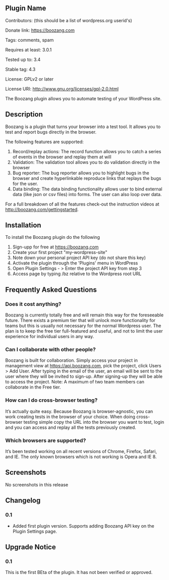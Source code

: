## Plugin Name ##
Contributors: (this should be a list of wordpress.org userid's)

Donate link: https://boozang.com

Tags: comments, spam

Requires at least: 3.0.1

Tested up to: 3.4

Stable tag: 4.3

License: GPLv2 or later

License URI: http://www.gnu.org/licenses/gpl-2.0.html

The Boozang plugin allows you to automate testing of your WordPress site.

## Description ##

Boozang is a plugin that turns your browser into a test tool. It allows you to test and report bugs directly in the browser. 

The following features are supported: 

1. Record/replay actions: The record function allows you to catch a series of events in the browser and replay them at will
2. Validation: The validation tool allows you to do validation directly in the browser
3. Bug reporter: The bug reporter allows you to highlight bugs in the browser and create hyperlinkable reproduce links that replays the bugs for the user.
4. Data binding: The data binding functionality allows user to bind external data (like json or csv files) into forms. The user can also loop over data.

For a full breakdown of all the features check-out the instruction videos at http://boozang.com/gettingstarted. 


## Installation ##

To install the Boozang plugin do the following

1. Sign-upp for free at https://boozang.com 
2. Create your first project "my-wordpress-site"
3. Note down your personal project API key (do not share this key)
4. Activate the plugin through the 'Plugins' menu in WordPress
5. Open Plugin Settings - > Enter the project API key from step 3
6. Access page by typing /bz relative to the Wordpress root URL

## Frequently Asked Questions ##

### Does it cost anything? ###

Boozang is currently totally free and will remain this way for the foreseeable future. There exists a premium tier that will unlock more functionality for teams but this is usually not necessary for the normal Wordpress user. The plan is to keep the free tier full-featured and useful, and not to limit the user experience for individual users in any way.

### Can I collaborate with other people? ###

Boozang is built for collaboration. Simply access your project in management view at https://api.boozang.com, pick the project, click Users > Add User. After typing in the email of the user, an email will be sent to the user where they will be invited to sign-up. After signing-up they will be able to access the project. Note: A maximum of two team members can collaborate in the Free tier.

### How can I do cross-browser testing? ###

It’s actually quite easy. Because Boozang is browser-agnostic, you can work creating tests in the browser of your choice. When doing cross-browser testing simple copy the URL into the browser you want to test, login and you can access and replay all the tests previously created.

### Which browsers are supported? ###

It’s been tested working on all recent versions of Chrome, Firefox, Safari, and IE. The only known browsers which is not working is Opera and IE 8.

## Screenshots ##

No screenshots in this release

## Changelog ##

### 0.1 ###
* Added first plugin version. Supports adding Boozang API key on the Plugin Settings page.  

## Upgrade Notice ##

### 0.1 ###
This is the first BEta of the plugin. It has not been verified or approved. 